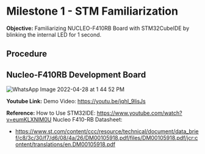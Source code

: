 # Milestone 1 - STM Familiarization 
**Objective:** Familiarizing NUCLEO-F410RB Board with STM32CubeIDE by blinking the internal LED for 1 second.

## Procedure


## Nucleo-F410RB Development Board
![WhatsApp Image 2022-04-28 at 1 44 52 PM](https://user-images.githubusercontent.com/64217618/165685517-0cab1161-b673-42d9-9f4b-d8c23b8e26bc.jpeg)


**Youtube Link:** 
Demo Video: https://youtu.be/jqhI_9lisJs 

**Reference:**
How to Use STM32IDE: https://www.youtube.com/watch?v=eumKLXNlM0U 
Nucleo F410-RB Datasheet: 
* https://www.st.com/content/ccc/resource/technical/document/data_brief/c8/3c/30/f7/d6/08/4a/26/DM00105918.pdf/files/DM00105918.pdf/jcr:content/translations/en.DM00105918.pdf


 


